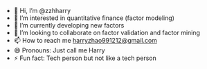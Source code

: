 - 👋 Hi, I’m @zzhharry
- 👀 I’m interested in quantitative finance (factor modeling)
- 🌱 I’m currently developing new factors
- 💞️ I’m looking to collaborate on factor validation and factor mining
- 📫 How to reach me harryzhao991212@gmail.com
- 😄 Pronouns: Just call me Harry
- ⚡ Fun fact: Tech person but not like a tech person

<!---
zzhharry/zzhharry is a ✨ special ✨ repository because its `README.md` (this file) appears on your GitHub profile.
You can click the Preview link to take a look at your changes.
--->
